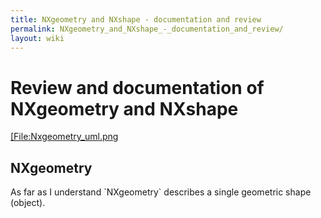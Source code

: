 ```yaml
---
title: NXgeometry and NXshape - documentation and review
permalink: NXgeometry_and_NXshape_-_documentation_and_review/
layout: wiki
---
```


Review and documentation of NXgeometry and NXshape
==================================================

[\[File:Nxgeometry\_uml.png]([File:Nxgeometry_uml.png "wikilink")

NXgeometry
----------

As far as I understand \`NXgeometry\` describes a single geometric shape
(object).
